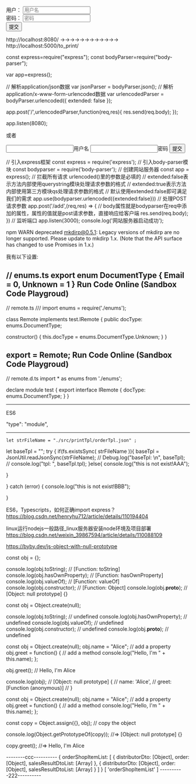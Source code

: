<!DOCTYPE html>
<html>
	<head>
		<meta charset="utf-8">
		<title></title>
	</head>
	<body>
		<form action="http://localhost:8080/" method="post" enctype="application/x-www-form-urlencoded">
			用户：
			<input type="text" name="user" id="user" placeholder="用户名"><br>
			密码：
			<input type="password" name="password" id="password" placeholder="密码"/><br>
			<input type="submit" value="提交"/>
		</form>
	</body>
</html>


http://localhost:8080/
→→→→→→→→→→→→
http://localhost:5000/to_print/



const express=require("express");
const bodyParser=require("body-parser");
 
var app=express();
 
// 解析application/json数据
var jsonParser = bodyParser.json();
// 解析application/x-www-form-urlencoded数据
var urlencodedParser = bodyParser.urlencoded({ extended: false });
 
app.post('/',urlencodedParser,function(req,res){
	res.send(req.body);
});
 
app.listen(8080);


或者

<!DOCTYPE html>
<html lang="en">
<head>
    <meta charset="UTF-8">
    <meta http-equiv="X-UA-Compatible" content="IE=edge">
    <meta name="viewport" content="width=device-width, initial-scale=1.0">
    <title>Document</title>
</head>
<body>
    <form action="http://localhost:3000/add" method="POST">
        <input type="text" name="uname" id="">用户名
        <input type="password" name="password" id="">密码
        <input type="submit" value="提交">
    </form>
</body>
</html>




// 引入express框架
const express = require('express');
// 引入body-parser模块
const bodyparser = require('body-parser');
// 创建网站服务器
const app = express();
// 拦截所有请求 urlencoded()里的参数是必填的
// extended:false表示方法内部使用querystring模块处理请求参数的格式
// extended:true表示方法内部使用第三方模块qs处理请求参数的格式
// 默认使用extended:false即可满足我们的需求
app.use(bodyparser.urlencoded({extended:false}))
// 处理POST请求参数
app.post('/add',(req,res) => {
    // body属性就是bodyparser在req中添加的属性，属性的值就是post请求参数，直接响应给客户端
    res.send(req.body);
})
// 监听端口
app.listen(3000);
console.log('网站服务器启动成功');




npm WARN deprecated mkdirp@0.5.1: Legacy versions of mkdirp are no longer supported. Please update to mkdirp 1.x. (Note that the API surface has changed to use Promises in 1.x.)



我有以下设置:

// enums.ts
export enum DocumentType {
  Email = 0,
  Unknown = 1
}
Run Code Online (Sandbox Code Playgroud)
-

// remote.ts
/// <reference path="./remote.d.ts" />
import enums = require('./enums');

class Remote implements test.IRemote {
  public docType: enums.DocumentType;

  constructor() {
    this.docType = enums.DocumentType.Unknown;
  }
}

export = Remote;
Run Code Online (Sandbox Code Playgroud)
-

// remote.d.ts
import * as enums from './enums';


declare module test {
  export interface IRemote { 
    docType: enums.DocumentType;
  } 
}


------------------------------------

ES6  

  "type": "module",



-------------------------------------

    let strFileName = "./src/printTpl/orderTpl.json" ;
  let baseTpl = "";
  try {
  if(fs.existsSync( strFileName )){
    baseTpl = JsonUtil.readJsonSync(strFileName);
    // Debug.log("baseTpl: \n", baseTpl);
    // console.log("tpl: ", baseTpl.tpl);
  }else{
    console.log("this is not exist!AAA");

  }
  
} catch (error) {
  console.log("this is not exist!BBB");

}



ES6，Typescripts，如何正确import express？
https://blog.csdn.net/henryhu712/article/details/110194404


linux运行nodejs一般路径_linux服务器安装node环境及项目部署
https://blog.csdn.net/weixin_39867594/article/details/110088109




https://byby.dev/js-object-with-null-prototype

const obj = {};

console.log(obj.toString); // [Function: toString]
console.log(obj.hasOwnProperty); // [Function: hasOwnProperty]
console.log(obj.valueOf); // [Function: valueOf]
console.log(obj.constructor); // [Function: Object]
console.log(obj.__proto__); // [Object: null prototype] {}


const obj = Object.create(null);

console.log(obj.toString); // undefined
console.log(obj.hasOwnProperty); // undefined
console.log(obj.valueOf); // undefined
console.log(obj.constructor); // undefined
console.log(obj.__proto__); // undefined



const obj = Object.create(null);
obj.name = "Alice"; // add a property
obj.greet = function() { // add a method
  console.log("Hello, I'm " + this.name);
};

obj.greet(); // Hello, I'm Alice

console.log(obj);
// [Object: null prototype] {
//   name: 'Alice',
//   greet: [Function (anonymous)]
// }


const obj = Object.create(null);
obj.name = "Alice"; // add a property
obj.greet = function() { // add a method
  console.log("Hello, I'm " + this.name);
};

const copy = Object.assign({}, obj); // copy the object

console.log(Object.getPrototypeOf(copy)); 
//=> [Object: null prototype] {}

copy.greet(); 
//=> Hello, I'm Alice



--------ccc----------
{
  orderShopItemList: [
    {
      distributorDto: [Object],
      order: [Object],
      salesResultDtoList: [Array]
    },
    {
      distributorDto: [Object],
      order: [Object],
      salesResultDtoList: [Array]
    }
  ]
}
[ 'orderShopItemList' ]
----------222----------